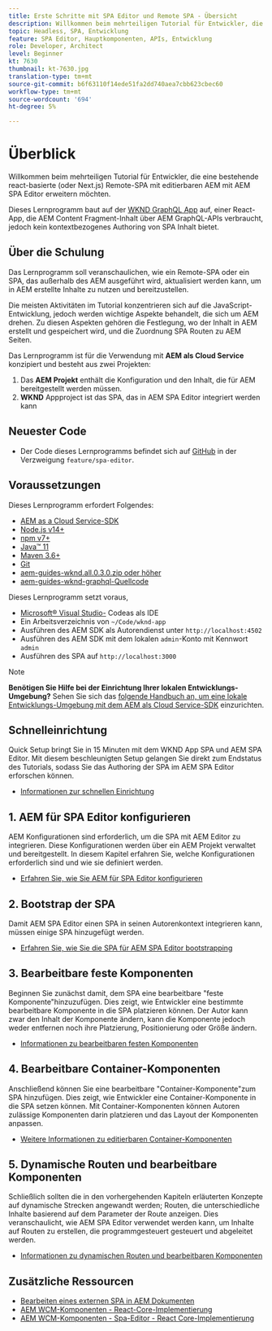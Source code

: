 ```yaml
---
title: Erste Schritte mit SPA Editor und Remote SPA - Übersicht
description: Willkommen beim mehrteiligen Tutorial für Entwickler, die eine bestehende Remote-SPA mit editierbaren AEM mit AEM SPA Editor erweitern möchten.
topic: Headless, SPA, Entwicklung
feature: SPA Editor, Hauptkomponenten, APIs, Entwicklung
role: Developer, Architect
level: Beginner
kt: 7630
thumbnail: kt-7630.jpg
translation-type: tm+mt
source-git-commit: b6f63110f14ede51fa2dd740aea7cbb623cbec60
workflow-type: tm+mt
source-wordcount: '694'
ht-degree: 5%

---
```



# Überblick

Willkommen beim mehrteiligen Tutorial für Entwickler, die eine bestehende react-basierte (oder Next.js) Remote-SPA mit editierbaren AEM mit AEM SPA Editor erweitern möchten.

Dieses Lernprogramm baut auf der [WKND GraphQL App](https://experienceleague.adobe.com/docs/experience-manager-learn/getting-started-with-aem-headless/graphql/overview.html?lang=de) auf, einer React-App, die AEM Content Fragment-Inhalt über AEM GraphQL-APIs verbraucht, jedoch kein kontextbezogenes Authoring von SPA Inhalt bietet.

## Über die Schulung

Das Lernprogramm soll veranschaulichen, wie ein Remote-SPA oder ein SPA, das außerhalb des AEM ausgeführt wird, aktualisiert werden kann, um in AEM erstellte Inhalte zu nutzen und bereitzustellen.

Die meisten Aktivitäten im Tutorial konzentrieren sich auf die JavaScript-Entwicklung, jedoch werden wichtige Aspekte behandelt, die sich um AEM drehen. Zu diesen Aspekten gehören die Festlegung, wo der Inhalt in AEM erstellt und gespeichert wird, und die Zuordnung SPA Routen zu AEM Seiten.

Das Lernprogramm ist für die Verwendung mit **AEM als Cloud Service** konzipiert und besteht aus zwei Projekten:

1. Das __AEM Projekt__ enthält die Konfiguration und den Inhalt, die für AEM bereitgestellt werden müssen.
1. __WKND__ Appproject ist das SPA, das in AEM SPA Editor integriert werden kann

## Neuester Code

+ Der Code dieses Lernprogramms befindet sich auf [GitHub](https://github.com/adobe/aem-guides-wknd-graphq) in der Verzweigung `feature/spa-editor`.

## Voraussetzungen

Dieses Lernprogramm erfordert Folgendes:

+ [AEM as a Cloud Service-SDK](https://experienceleague.adobe.com/docs/experience-manager-learn/cloud-service/local-development-environment-set-up/aem-runtime.html?lang=en)
+ [Node.js v14+](https://nodejs.org/en/)
+ [npm v7+](https://www.npmjs.com/)
+ [Java™ 11](https://downloads.experiencecloud.adobe.com/content/software-distribution/en/general.html)
+ [Maven 3.6+](https://maven.apache.org/)
+ [Git](https://git-scm.com/downloads)
+ [aem-guides-wknd.all.0.3.0.zip oder höher](https://github.com/adobe/aem-guides-wknd/releases)
+ [aem-guides-wknd-graphql-Quellcode](https://github.com/adobe/aem-guides-wknd-graphql)

Dieses Lernprogramm setzt voraus,

+ [Microsoft® Visual Studio-](https://visualstudio.microsoft.com/) Codeas als IDE
+ Ein Arbeitsverzeichnis von `~/Code/wknd-app`
+ Ausführen des AEM SDK als Autorendienst unter `http://localhost:4502`
+ Ausführen des AEM SDK mit dem lokalen `admin`-Konto mit Kennwort `admin`
+ Ausführen des SPA auf `http://localhost:3000`

>[!NOTE]
>
> **Benötigen Sie Hilfe bei der Einrichtung Ihrer lokalen Entwicklungs-Umgebung?** Sehen Sie sich das  [folgende Handbuch an, um eine lokale Entwicklungs-Umgebung mit dem AEM als Cloud Service-SDK](https://experienceleague.adobe.com/docs/experience-manager-learn/cloud-service/local-development-environment-set-up/overview.html) einzurichten.


## Schnelleinrichtung

Quick Setup bringt Sie in 15 Minuten mit dem WKND App SPA und AEM SPA Editor. Mit diesem beschleunigten Setup gelangen Sie direkt zum Endstatus des Tutorials, sodass Sie das Authoring der SPA im AEM SPA Editor erforschen können.

+ [Informationen zur schnellen Einrichtung](./quick-setup.md)

## 1. AEM für SPA Editor konfigurieren

AEM Konfigurationen sind erforderlich, um die SPA mit AEM Editor zu integrieren. Diese Konfigurationen werden über ein AEM Projekt verwaltet und bereitgestellt. In diesem Kapitel erfahren Sie, welche Konfigurationen erforderlich sind und wie sie definiert werden.

+ [Erfahren Sie, wie Sie AEM für SPA Editor konfigurieren](./aem-configure.md)

## 2. Bootstrap der SPA

Damit AEM SPA Editor einen SPA in seinen Autorenkontext integrieren kann, müssen einige SPA hinzugefügt werden.

+ [Erfahren Sie, wie Sie die SPA für AEM SPA Editor bootstrapping](./spa-bootstrap.md)

## 3. Bearbeitbare feste Komponenten

Beginnen Sie zunächst damit, dem SPA eine bearbeitbare &quot;feste Komponente&quot;hinzuzufügen. Dies zeigt, wie Entwickler eine bestimmte bearbeitbare Komponente in die SPA platzieren können. Der Autor kann zwar den Inhalt der Komponente ändern, kann die Komponente jedoch weder entfernen noch ihre Platzierung, Positionierung oder Größe ändern.

+ [Informationen zu bearbeitbaren festen Komponenten](./spa-fixed-component.md)

## 4. Bearbeitbare Container-Komponenten

Anschließend können Sie eine bearbeitbare &quot;Container-Komponente&quot;zum SPA hinzufügen. Dies zeigt, wie Entwickler eine Container-Komponente in die SPA setzen können. Mit Container-Komponenten können Autoren zulässige Komponenten darin platzieren und das Layout der Komponenten anpassen.

+ [Weitere Informationen zu editierbaren Container-Komponenten](./spa-container-component.md)

## 5. Dynamische Routen und bearbeitbare Komponenten

Schließlich sollten die in den vorhergehenden Kapiteln erläuterten Konzepte auf dynamische Strecken angewandt werden; Routen, die unterschiedliche Inhalte basierend auf dem Parameter der Route anzeigen. Dies veranschaulicht, wie AEM SPA Editor verwendet werden kann, um Inhalte auf Routen zu erstellen, die programmgesteuert gesteuert und abgeleitet werden.

+ [Informationen zu dynamischen Routen und bearbeitbaren Komponenten](./spa-dynamic-routes.md)

## Zusätzliche Ressourcen

+ [Bearbeiten eines externen SPA in AEM Dokumenten](https://experienceleague.adobe.com/docs/experience-manager-cloud-service/implementing/developing/hybrid/editing-external-spa.html)
+ [AEM WCM-Komponenten - React-Core-Implementierung](https://www.npmjs.com/package/@adobe/aem-core-components-react-base)
+ [AEM WCM-Komponenten - Spa-Editor - React Core-Implementierung](https://www.npmjs.com/package/@adobe/aem-core-components-react-spa)
